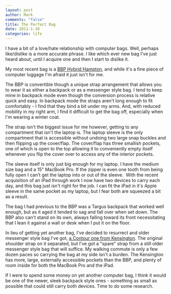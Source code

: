 ```yaml
--- 
layout: post
author: Mark
comments: "false"
title: The Perfect Bag
date: 2011-1-10
categories: life
---
```

I have a bit of a love/hate relationship with computer bags. Well, perhaps like/dislike is a more accurate phrase. I like which ever new bag I've just heard about, until I acquire one and then I start to dislike it.

My most recent bag is a <a title="bbp Hybrid Hampton" href="http://www.bbpbags.com/hamptons.html" target="_blank">BBP Hybrid Hampton</a>, and while it's a fine piece of computer luggage I'm afraid it just isn't for me.

The BBP is convertible though a unique strap arrangement that allows you to wear it as either a backpack or as a messenger style bag. I tend to keep mine in backpack mode even though the conversion process is relative quick and easy. In backpack mode the straps aren't long enough to fit comfortably - I find that they bind a bit under my arms. And, with reduced mobility in my right arm, I find it difficult to get the bag off, especially when I'm wearing a winter coat.

The strap isn't the biggest issue for me however, getting to any compartment that isn't the laptop is. The laptop sleeve is the only compartment that is accessible without undoing two large snap buckles and then flipping up the cover/flap. The cover/flap has three smallish pockets, one of which is open to the top allowing it to conveniently empty itself whenever you flip the cover over to access any of the interior pockets.

The sleeve itself is only just big enough for my laptop. I have the medium size bag and a 15" MacBook Pro. If the zipper is even one tooth from being fully open I can't get the laptop into or out of the sleeve.  With the recent acquisition of an iPad through work I now have two devices to carry each day, and this bag just isn't right for the job. I can fit the iPad in it's Apple sleeve in the same pocket as my laptop, but I fear both are squeezed a bit as a result.

The bag I had previous to the BBP was a Targus backpack that worked well enough, but as it aged it tended to sag and fall over when set down. The BBP also can't stand on its own, always falling toward its front necessitating that I lean it against a wall or desk when I put it on the floor.

In lieu of getting yet another bag, I've decided to resurrect and older messenger style bag I've got, <a title="Kensington Contour bags" href="http://us.kensington.com/html/11150.html" target="_blank">a Contour one from Kensington</a>. The original shoulder strap on it separated, but I've got a "spare" strap from a still older messenger style bag that will suffice. My walking commute is only a few dozen paces so carrying the bag at my side isn't a burden. The Kensington has more, large, externally accessible pockets than the BBP, and plenty of room inside for both the MacBook Pro and the iPad.

If I were to spend some money on yet another computer bag, I think it would be one of the newer, sleek backpack style ones - something as small as possible that could still carry both devices. Time to do some research.
